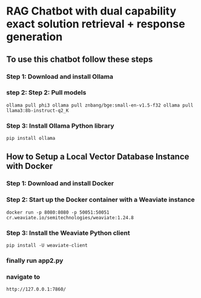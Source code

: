 # RAG Chatbot with dual capability exact solution retrieval + response generation 
## To use this chatbot follow these steps
### Step 1: Download and install Ollama
### step 2: Step 2: Pull models
`
ollama pull phi3
ollama pull znbang/bge:small-en-v1.5-f32
ollama pull llama3:8b-instruct-q2_K
`
### Step 3: Install Ollama Python library
`pip install ollama`
## How to Setup a Local Vector Database Instance with Docker
### Step 1: Download and install Docker
### Step 2: Start up the Docker container with a Weaviate instance
`
docker run -p 8080:8080 -p 50051:50051 cr.weaviate.io/semitechnologies/weaviate:1.24.8
`
### Step 3: Install the Weaviate Python client
`
pip install -U weaviate-client
`
### finally run app2.py
### navigate to
` http://127.0.0.1:7860/ `